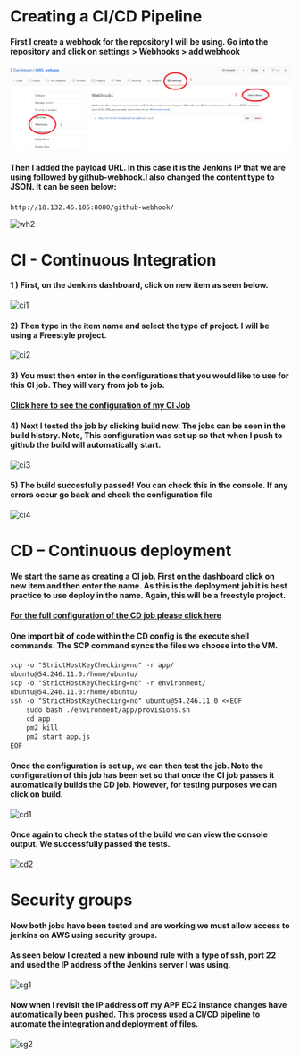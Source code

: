 # Creating a CI/CD Pipeline

#### First I create a webhook for the repository I will be using. Go into the repository and click on settings > Webhooks > add webhook

![wh1](images/wh1.png)

#### Then I added the payload URL. In this case it is the Jenkins IP that we are using followed by github-webhook.I also changed the content type to JSON. It can be seen below:
``` http://18.132.46.105:8080/github-webhook/ ```

![wh2](images/wh2.png)

# CI - Continuous Integration

#### 1 ) First, on the Jenkins dashboard, click on new item as seen below.

![ci1](images/ci1.png)

#### 2) Then type in the item name and select the type of project. I will be using a Freestyle project.

![ci2](images/ci2.png)

#### 3) You must then enter in the configurations that you would like to use for this CI job. They will vary from job to job.
#### [Click here to see the configuration of my CI Job](https://github.com/DanTeegan/AWS_webapp/blob/master/CI_config.pdf)

#### 4) Next I tested the job by clicking build now. The jobs can be seen in the build history. Note, This configuration was set up so that when I push to github the build will automatically start.

![ci3](images/ci3.png)

#### 5) The build succesfully passed! You can check this in the console. If any errors occur go back and check the configuration file

![ci4](images/ci4.png)


# CD – Continuous deployment

#### We start the same as creating a CI job. First on the dashboard click on new item and then enter the name. As this is the deployment job it is best practice to use deploy in the name. Again, this will be a freestyle project.

#### [For the full configuration of the CD job please click here](https://github.com/DanTeegan/AWS_webapp/blob/master/CD_config.pdf)

#### One import bit of code within the CD config is the execute shell commands. The SCP command syncs the files we choose into the VM.

```
scp -o "StrictHostKeyChecking=no" -r app/ ubuntu@54.246.11.0:/home/ubuntu/
scp -o "StrictHostKeyChecking=no" -r environment/ ubuntu@54.246.11.0:/home/ubuntu/
ssh -o "StrictHostKeyChecking=no" ubuntu@54.246.11.0 <<EOF
    sudo bash ./environment/app/provisions.sh
    cd app
    pm2 kill
    pm2 start app.js
EOF
```

#### Once the configuration is set up, we can then test the job. Note the configuration of this job has been set so that once the CI job passes it automatically builds the CD job. However, for testing purposes we can click on build.

![cd1](images/cd1.png)

#### Once again to check the status of the build we can view the console output. We successfully passed the tests.

![cd2](images/cd2.png)


# Security groups

#### Now both jobs have been tested and are working we must allow access to jenkins on AWS using security groups.

#### As seen below I created a new inbound rule with a type of ssh, port 22 and used the IP address of the Jenkins server I was using.

![sg1](images/sg1.png)


#### Now when I revisit the IP address off my APP EC2 instance changes have automatically been pushed. This process used a CI/CD pipeline to automate the integration and deployment of files.

![sg2](images/sg2.png)
